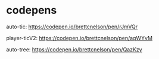 # codepens
auto-tic: https://codepen.io/brettcnelson/pen/rJmVQr

player-ticV2: https://codepen.io/brettcnelson/pen/aqWYvM

auto-tree: https://codepen.io/brettcnelson/pen/QazKzy
